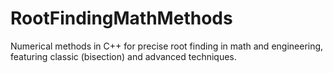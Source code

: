# RootFindingMathMethods
Numerical methods in C++ for precise root finding in math and engineering, featuring classic (bisection) and advanced techniques.

